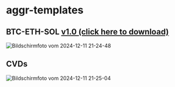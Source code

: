 # aggr-templates
## BTC-ETH-SOL [v1.0 (click here to download)](https://github.com/reicherApfel/aggr-templates/blob/main/btcethsol_btcethsol.json)
![Bildschirmfoto vom 2024-12-11 21-24-48](https://github.com/user-attachments/assets/b8429824-b980-402f-8fbb-247ba79c3aeb)
## CVDs
![Bildschirmfoto vom 2024-12-11 21-25-04](https://github.com/user-attachments/assets/21475a1e-82e9-41b8-aa31-1310ad4638db)
